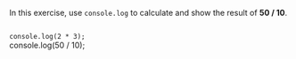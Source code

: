 In this exercise,
use `console.log` to calculate
and
show the result of **50 / 10**.

<codeblock language="javascript" type="exercise" testMode="fixedInput">
<code>
console.log(2 * 3);
</code>

<solution>
console.log(50 / 10);
</solution>
</codeblock>